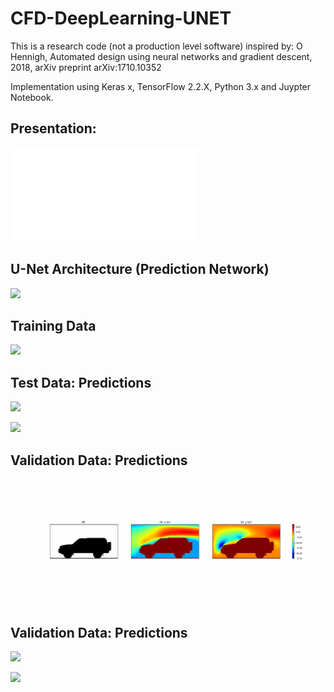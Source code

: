 # CFD-DeepLearning-UNET
This is a research code (not a production level software) inspired by: O Hennigh, Automated design using neural networks and gradient descent, 2018, arXiv preprint arXiv:1710.10352

Implementation using Keras x, TensorFlow 2.2.X, Python 3.x and Juypter Notebook.

## Presentation:
![](report/v01_CFD-DeepNet/solvingEng_CFD+DL/presentation_1.pdf)


## U-Net Architecture (Prediction Network)
![](plots/Unet_architecture.png)


## Training Data 
![](plots/montage_train.gif)

## Test Data: Predictions
![](plots/montage_test_epsilon015.gif)

![](plots/montage_test_epsilon01.gif)

## Validation Data: Predictions
![](plots/montage_cars_DL_masked.gif)

## Validation Data: Predictions
![](plots/montage_cars_epsilon015.gif)

![](plots/montage_cars_epsilon010.gif)




